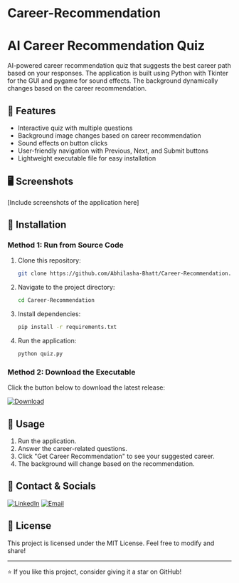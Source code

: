 # Career-Recommendation
# AI Career Recommendation Quiz

AI-powered career recommendation quiz that suggests the best career path based on your responses. The application is built using Python with Tkinter for the GUI and pygame for sound effects. The background dynamically changes based on the career recommendation.

## 🚀 Features
- Interactive quiz with multiple questions
- Background image changes based on career recommendation
- Sound effects on button clicks
- User-friendly navigation with Previous, Next, and Submit buttons
- Lightweight executable file for easy installation

## 🖥️ Screenshots
[Include screenshots of the application here]

## 🔧 Installation

### Method 1: Run from Source Code
1. Clone this repository:
   ```sh
   git clone https://github.com/Abhilasha-Bhatt/Career-Recommendation.git
   ```
2. Navigate to the project directory:
   ```sh
   cd Career-Recommendation
   ```
3. Install dependencies:
   ```sh
   pip install -r requirements.txt
   ```
4. Run the application:
   ```sh
   python quiz.py
   ```

### Method 2: Download the Executable
Click the button below to download the latest release:

[![Download](https://img.shields.io/badge/Download-EXE-blue?style=for-the-badge)](https://github.com/Abhilasha-Bhatt/Career-Recommendation/releases/latest)

## 📜 Usage
1. Run the application.
2. Answer the career-related questions.
3. Click "Get Career Recommendation" to see your suggested career.
4. The background will change based on the recommendation.

## 📩 Contact & Socials
[![LinkedIn](https://img.shields.io/badge/LinkedIn-Connect-blue?style=for-the-badge)](https://www.linkedin.com/in/abhilasha-bhatt3)
[![Email](https://img.shields.io/badge/Email-Contact-red?style=for-the-badge)](mailto:abhilashabhatt77@gmail.com)

## 📝 License
This project is licensed under the MIT License. Feel free to modify and share!

---

⭐ If you like this project, consider giving it a star on GitHub!

